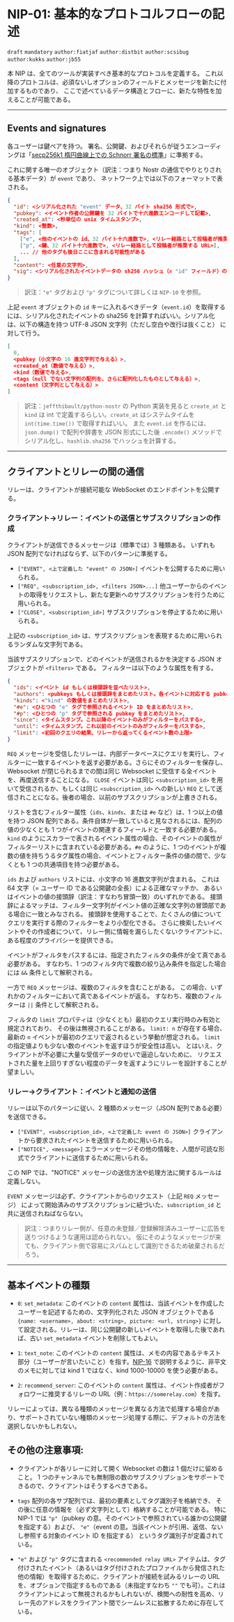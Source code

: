 # NIP-01: 基本的なプロトコルフローの記述

`draft` `mandatory` `author:fiatjaf` `author:distbit` `author:scsibug` `author:kukks` `author:jb55`

本 NIP は、全てのツールが実装すべき基本的なプロトコルを定義する。
これ以降のプロトコルは、必須ないしオプションのフィールドとメッセージを新たに付加するものであり、
ここで述べているデータ構造とフローに、新たな特性を加えることが可能である。

----

## Events and signatures

各ユーザーは鍵ペアを持つ。
署名、公開鍵、およびそれらが従うエンコーディングは「[secp256k1 楕円曲線上での Schnorr 署名の標準](https://bips.xyz/340)」に準拠する。

これに関する唯一のオブジェクト（訳注：つまり Nostr の通信でやりとりされる基本データ）が `event` であり、
ネットワーク上では以下のフォーマットで表される。

```json
{
  "id": <シリアル化された "event" データ、32 バイト sha256 形式で>,
  "pubkey": <イベント作者の公開鍵を 32 バイトで十六進数エンコードして記載>,
  "created_at": <秒単位の unix タイムスタンプ>,
  "kind": <整数>,
  "tags": [
    ["e", <他のイベントの id、32 バイト十六進数で>, <リレー経路として投稿者が推奨する URL>],
    ["p", <鍵、32 バイト十六進数で>, <リレー経路として投稿者が推奨する URL>],
    ... // 他のタグも後日ここに含まれる可能性がある
  ],
  "content": <任意の文字列>,
  "sig": <シリアル化されたイベントデータの sh256 ハッシュ（= "id" フィールド）の 64 バイト署名。>
}
```
> 訳注：`"e"` タグおよび `"p"` タグについて詳しくは `NIP-10` を参照。

上記 `event` オブジェクトの `id` キーに入れるべきデータ（`event.id`）を取得するには、シリアル化されたイベントの sha256 を計算すればいい。シリアル化は、以下の構造を持つ UTF-8 JSON 文字列（ただし空白や改行は抜くこと） に対して行う。

```json
[
  0,
  <pubkey（小文字の 16 進文字列で与える）>,
  <created_at（数値で与える）>,
  <kind（数値で与える>,
  <tags（null でない文字列の配列を、さらに配列化したものとして与える）>,
  <content（文字列として与える）>
]
```

> 訳注：`jeffthibault/python-nostr` の Python 実装を見ると `create_at` と `kind` は int で定義するらしい。`create_at` はシステムタイムを `int(time.time())` で取得すればいい。
> また `event.id` を作るには、`json.dump()` で配列や辞書を JSON 形式にした後 `.encode()` メソッドでシリアル化し、`hashlib.sha256` でハッシュを計算する。

----

## クライアントとリレーの間の通信

リレーは、クライアントが接続可能な WebSocket のエンドポイントを公開する。

### クライアント→リレー：イベントの送信とサブスクリプションの作成

クライアントが送信できるメッセージは（標準では）3 種類ある。
いずれも JSON 配列でなければならず、以下のパターンに準拠する。

* `["EVENT", <上で定義した "event" の JSON>]` イベントを公開するために用いられる。
* `["REQ", <subscription_id>, <filters JSON>...]` 他ユーザーからのイベントの取得をリクエストし、新たな更新へのサブスクリプションを行うために用いられる。
* `["CLOSE", <subscription_id>]` サブスクリプションを停止するために用いられる。

上記の `<subscription_id>` は、サブスクリプションを表現するために用いられるランダムな文字列である。

当該サブスクリプションで、どのイベントが送信されるかを決定する JSON オブジェクトが `<filters>` である。
フィルターは以下のような属性を有する。

```json
{
  "ids": <イベント id もしくは接頭辞を並べたリスト>,
  "authors": <pubkeys もしくは接頭辞をまとめたリスト。各イベントに対応する pubkey は、このリストに含まれている必要がある>,
  "kinds": <"kind" の数値をまとめたリスト>,
  "#e": <ひとつの "e" タグで参照されるイベント ID をまとめたリスト>,
  "#p": <ひとつの "p" タグで参照される pubkey をまとめたリスト>,
  "since": <タイムスタンプ。これ以降のイベントのみがフィルターをパスする>,
  "until": <タイムスタンプ。これ以前のイベントのみがフィルターをパスする>,
  "limit": <初回のクエリの結果、リレーから返ってくるイベント数の上限>
}
```

`REQ` メッセージを受信したリレーは、内部データベースにクエリを実行し、フィルターに一致するイベントを返す必要がある。さらにそのフィルターを保存し、Websocket が閉じられるまでの間は同じ Websocket に受信する全イベントを、再度送信することになる。 `CLOSE` イベントは同じ `<subscription_id>` を用いて受信されるか、もしくは同じ `<subscription_id>` への新しい `REQ` として送信されことになる。後者の場合、以前のサブスクリプションが上書きされる。

リストを含むフィルター属性（`ids`、`kinds`、または `#e` など）は、1 つ以上の値を持つ JSON 配列である。条件自体が一致していると見なされるには、配列の値の少なくとも 1 つがイベントの関連するフィールドと一致する必要がある。 `kind` のようにスカラーで表されるイベント属性の場合、そのイベントの属性がフィルターリストに含まれている必要がある。`#e` のように、1 つのイベントが複数の値を持ちうるタグ属性の場合、イベントとフィルター条件の値の間で、少なくとも 1 つの共通項目を持つ必要がある。

`ids` および `authors` リストには、小文字の 16 進数文字列が含まれる。
これは 64 文字（= ユーザー ID である公開鍵の全長）による正確なマッチか、
あるいはイベントの値の接頭辞（訳注：すなわち冒頭一致）のいずれかである。
接頭辞によるマッチは、フィルター文字列がイベント値の正確な文字列の冒頭部である場合に一致とみなされる。
接頭辞を使用することで、たくさんの値についてクエリを実行する際のフィルターをより小型化できる。
さらに検索したいイベントやその作成者について、リレー側に情報を漏らしたくないクライアントに、
ある程度のプライバシーを提供できる。

イベントがフィルタをパスするには、指定されたフィルタの条件が全て真である必要がある。
すなわち、1 つのフィルタ内で複数の絞り込み条件を指定した場合には `&&` 条件として解釈される。

一方で `REQ` メッセージは、複数のフィルタを含むことがある。
この場合、いずれかのフィルターにおいて真であるイベントが返る。
すなわち、複数のフィルターは `||` 条件として解釈される。

フィルタの `limit` プロパティは（少なくとも）最初のクエリ実行時のみ有効と規定されており、
その後は無視されることがある。 
`limit: n` が存在する場合、最新の `n` イベントが最初のクエリで返されるという挙動が想定される。
`limit` の指定値よりも少ない数のイベントを返すほうが安全性は高い。
とはいえ、クライアントが不必要に大量な受信データのせいで逼迫しないために、
リクエストされた量を上回りすぎない程度のデータを返すようにリレーを設計することが望ましい。

### リレー→クライアント：イベントと通知の送信

リレーは以下のパターンに従い、2 種類のメッセージ（JSON 配列である必要）を送信できる。

* `["EVENT", <subscription_id>, <上で定義した event の JSON>]` クライアントから要求されたイベントを送信するために用いられる。
* `["NOTICE", <message>]` エラーメッセージその他の情報を、人間が可読な形式でクライアントに送信するために用いられる。

この NIP では、"NOTICE" メッセージの送信方法や処理方法に関するルールは定義しない。

`EVENT` メッセージは必ず、クライアントからのリクエスト（上記 `REQ` メッセージ）
によって開始済みのサブスクリプションに紐づいた、`subscription_id` と共に送信されねばならない。

> 訳注：つまりリレー側が、任意の未登録／登録解除済みユーザーに広告を送りつけるような運用は認められない。
仮にそのようなメッセージが来ても、クライアント側で容易にスパムとして識別できるため破棄されるだろう。

----

## 基本イベントの種類

- `0`: `set_metadata`: このイベントの `content` 属性は、当該イベントを作成したユーザーを記述するための、文字列化された JSON オブジェクトである `{name: <username>, about: <string>, picture: <url, string>}` に対して設定される。リレーは、同じ公開鍵の新しいイベントを取得した後であれば、古い `set_metadata` イベントを削除してもよい。

- `1`: `text_note`: このイベントの `content` 属性は、メモの内容であるテキスト部分（ユーザーが言いたいこと）を指す。[NIP-16](16.md) で説明するように、非平文のメモに対しては kind 1 ではなく、kind 1000-10000 を使う必要がある。

- `2`: `recommend_server`: このイベントの `content` 属性は、イベント作成者がフォロワーに推奨するリレーの URL（例：`https://somerelay.com`）を指す。

リレーによっては、異なる種類のメッセージを異なる方法で処理する場合があり、サポートされていない種類のメッセージ処理する際に、デフォルトの方法を選択しないかもしれない。

## その他の注意事項:

- クライアントが各リレーに対して開く Websocket の数は 1 個だけに留めること。
1 つのチャンネルでも無制限の数のサブスクリプションをサポートできるので、クライアントはそうするべきである。

- `tags` 配列の各サブ配列では、最初の要素としてタグ識別子を格納でき、
その後に任意の情報を（必ず文字列として）格納することが可能である。
特に NIP-1 では `"p"`（pubkey の意。そのイベントで参照されている誰かの公開鍵を指定する）および、
`"e"`（event の意。当該イベントが引用、返信、ないし参照する対象のイベント ID を指定する）
というタグ識別子が定義されている。

- `"e"` および `"p"` タグに含まれる `<recommended relay URL>` アイテムは、タグ付けされたイベント（あるいはタグ付けされたプロファイルから発信された他の情報）を取得するために、クライアントが接続を試みるリレーの URL を、オプションで指定するものである（未指定すなわち `""` でも可）。これはクライアントによって無視されるかもしれないが、検閲への耐性を高め、リレー先のアドレスをクライアント間でシームレスに拡散するために存在している。

